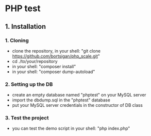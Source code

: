 # PHP test

## 1. Installation

  ### 1. Cloning
  - clone the repository, in your shell: "git clone https://github.com/bortsigan/php_scale.git"
  - cd ./to/your/repository
  - in your shell: "composer install"
  - in your shell: "composer dump-autoload"

  ### 2. Setting up the DB
  - create an empty database named "phptest" on your MySQL server
  - import the dbdump.sql in the "phptest" database
  - put your MySQL server credentials in the constructor of DB class
  
  ### 3. Test the project
  - you can test the demo script in your shell: "php index.php"
